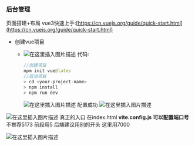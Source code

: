 ### 后台管理

页面搭建+布局
vue3快速上手:[https://cn.vuejs.org/guide/quick-start.html](https://cn.vuejs.org/guide/quick-start.html)

* 创建vue项目    
  
  * ![在这里插入图片描述](https://img-blog.csdnimg.cn/aa75ae083cd34fb0a244afa2dc3758c1.png)
    代码:
    
    ```java
    //创建项目
    npm init vue@lates
    //启动项目
    > cd <your-project-name>
    > npm install
    > npm run dev
    ```
    
    ![在这里插入图片描述](https://img-blog.csdnimg.cn/80ecf23f3e254d4e892996542d92f133.png)
    配置成功
    ![在这里插入图片描述](https://img-blog.csdnimg.cn/ec24119fba73474090cdc251265e2e14.png)

![在这里插入图片描述](https://img-blog.csdnimg.cn/596968a76eb4482890281d1c9eaa7105.png)
真正的入口 在index.html
**vite.config.js 可以配置端口号** 不推荐5173 前段用5 后端建议用别的开头 这里用7000

![在这里插入图片描述](https://img-blog.csdnimg.cn/789a8260e10043b8bb4e87869a06d01c.png)

